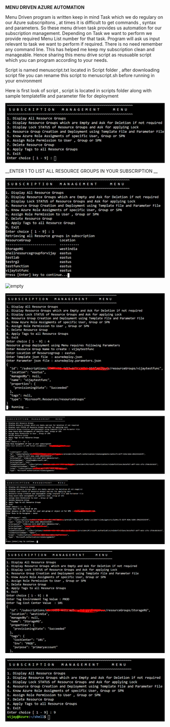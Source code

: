 __MENU DRIVEN AZURE AUTOMATION__

Menu Driven program is written keep in mind Task which we do regulary on our Azure subscripitons , at times it is difficult to get commands , syntax and parameters. So these menu driven task provides us automation for our subscription management. Depending on Task we want to perform we provide required Menu List number for that task. Program will ask us input relevant to task we want to perform if required. There is no need remember any command line. This has helped me keep my subscription clean and manageable. Hence sharing this menu drive script as reusuable script which you can program according to your needs.

Script is named menuscript.txt located in Script folder , after downloading script file you can rename this script to menuscript.sh before running in your environment

Here is first look of script , script is located in scripts folder along with sample templatefile and parameter file for deployment

![MENU](images/menu.PNG)

__ENTER 1 TO LIST ALL RESOURCE GROUPS IN YOUR SUBSCRIPTION __

![list](images/listresourcegroups.PNG)

![empty](images/emptyresourcegroups.PNG)

![deployment](images/resourcedeployment1.PNG)

![view](images/viewroleassignment.PNG)

![roleassign](images/roleassignment.PNG)

![tags](images/tags.PNG)

![exit](images/exit.PNG)
